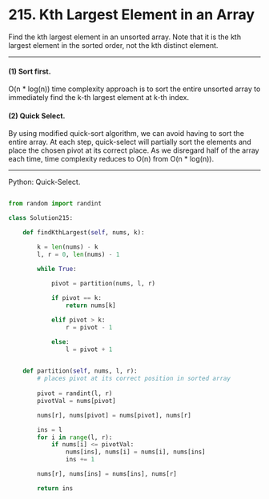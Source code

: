 # 215. Kth Largest Element in an Array

Find the kth largest element in an unsorted array. Note that it is the kth
largest element in the sorted order, not the kth distinct element.

---

#### (1) Sort first.

O(n * log(n)) time complexity approach is to sort the entire unsorted array to
immediately find the k-th largest element at k-th index.

#### (2) Quick Select.

By using modified quick-sort algorithm, we can avoid having to sort the entire
array. At each step, quick-select will partially sort the elements and place
the chosen pivot at its correct place. As we disregard half of the array each
time, time complexity reduces to O(n) from O(n * log(n)).

---

Python: Quick-Select.

```python

from random import randint

class Solution215:

    def findKthLargest(self, nums, k):

        k = len(nums) - k
        l, r = 0, len(nums) - 1

        while True:
            
            pivot = partition(nums, l, r)

            if pivot == k:
                return nums[k]

            elif pivot > k:
                r = pivot - 1

            else:
                l = pivot + 1

    
    def partition(self, nums, l, r):
        # places pivot at its correct position in sorted array
        
        pivot = randint(l, r)
        pivotVal = nums[pivot]

        nums[r], nums[pivot] = nums[pivot], nums[r]

        ins = l
        for i in range(l, r):
            if nums[i] <= pivotVal:
                nums[ins], nums[i] = nums[i], nums[ins]
                ins += 1

        nums[r], nums[ins] = nums[ins], nums[r]

        return ins
```
